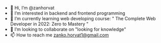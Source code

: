 - 👋 Hi, I’m @zanhorvat
- 👀 I’m interested in backend and frontend programming
- 🌱 I’m currently learning web developing course: "
The Complete Web Developer in 2022: Zero to Mastery
"
- 💞️ I’m looking to collaborate on "looking for knowledge"
- 📫 How to reach me zanko.horvat1@gmail.com

<!---
zankoho/zankoho is a ✨ special ✨ repository because its `README.md` (this file) appears on your GitHub profile.
You can click the Preview link to take a look at your changes.
--->
